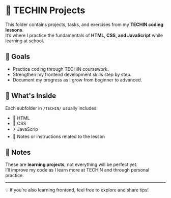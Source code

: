 # 📂 TECHIN Projects

This folder contains projects, tasks, and exercises from my **TECHIN coding lessons**.  
It’s where I practice the fundamentals of **HTML, CSS, and JavaScript** while learning at school.  

## 🎯 Goals
- Practice coding through TECHIN coursework.  
- Strengthen my frontend development skills step by step.  
- Document my progress as I grow from beginner to advanced.  

## 🧰 What's Inside
Each subfolder in `/TECHIN/` usually includes:  
- 🤖 HTML
- 🎨 CSS
- ⚡ JavaScrip
- 📝 Notes or instructions related to the lesson  

## 🚀 Notes
These are **learning projects**, not everything will be perfect yet.  
I’ll improve my code as I learn more at TECHIN and through personal practice.  

---
💡 If you’re also learning frontend, feel free to explore and share tips!
